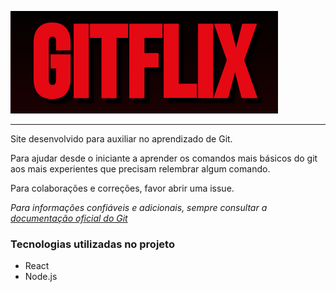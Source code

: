 [![Gitflix](./gitflix-logo.png)](https://gitflix-br.vercel.app)

***

Site desenvolvido para auxiliar no aprendizado de Git.

Para ajudar desde o iniciante a aprender os comandos mais básicos do git aos mais experientes que precisam relembrar algum comando.

Para colaborações e correções, favor abrir uma issue.

_Para informações confiáveis e adicionais, sempre consultar a [documentação oficial do Git](https://git-scm.com/doc)_

### Tecnologias utilizadas no projeto
- React
- Node.js
